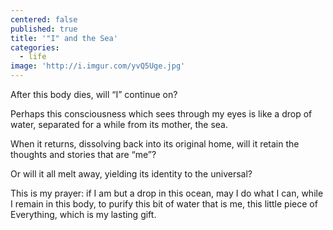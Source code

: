```yaml
---
centered: false
published: true
title: '"I" and the Sea'
categories:
  - life
image: 'http://i.imgur.com/yvQ5Uge.jpg'
---
```

After this body dies,
will “I” continue on?

Perhaps this consciousness
which sees through my eyes
is like a drop of water,
separated for a while
from its mother,
the sea.

When it returns,
dissolving back
into its original home,
will it retain 
the thoughts and stories
that are “me”?

Or will it all melt away,
yielding its identity
to the universal?

This is my prayer:
if I am but a drop
in this ocean,
may I do what I can,
while I remain in this body,
to purify this bit of water 
that is me,
this little piece of Everything,
which is my lasting gift.
